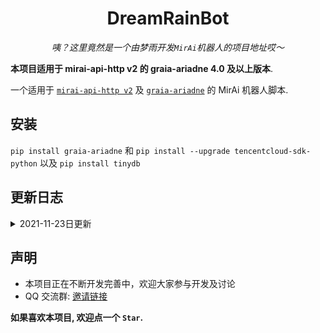 <div align="center">

# DreamRainBot

_咦？这里竟然是一个由梦雨开发`MirAi`机器人的项目地址哎～_

> 
 
</div>




**本项目适用于 mirai-api-http v2 的 graia-ariadne 4.0 及以上版本**.

一个适用于 [`mirai-api-http v2`](https://github.com/project-mirai/mirai-api-http) 及 [`graia-ariadne`](https://github.com/GraiaProject/Ariadne) 的 MirAi 机器人脚本.

## 安装

`pip install graia-ariadne`
和
`pip install --upgrade tencentcloud-sdk-python`
以及
`pip install tinydb`


## 更新日志
<details>
  <summary>2021-11-23日更新</summary>

**权限相关**

- 添加管理员+At或管理员QQ
- 删除管理员+At或管理员QQ
- 查看管理员

**基础功能**
- 禁言+被禁言人+时间(没有时间则默认5分钟)
- 解除禁言+被禁言人
- 禁言全体
- 解除全体
- 开启违禁检测
- 关闭违禁检测
- 添加违禁词+想要添加的违禁词
- 删除违禁词+想要删除的违禁词

**娱乐功能**
- 开启智能聊天
- 关闭智能聊天
- At机器人+聊天内容
</details>

## 声明
- 本项目正在不断开发完善中，欢迎大家参与开发及讨论
- QQ 交流群: [邀请链接](https://jq.qq.com/?_wv=1027&k=Y1BFaYi0)

**如果喜欢本项目, 欢迎点一个 `Star`.**
